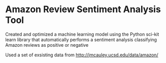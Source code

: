 # Amazon Review Sentiment Analysis Tool


Created and optimized a machine learning model using the Python sci-kit learn library that
automatically performs a sentiment analysis classifying Amazon reviews as positive or negative

Used a set of exsisting data from http://jmcauley.ucsd.edu/data/amazon/
